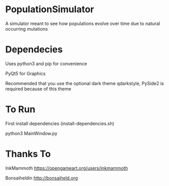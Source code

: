 # PopulationSimulator
A simulator meant to see how populations evolve over time due to natural occurring mutations 

# Dependecies 
Uses python3 and pip for convenience 

PyQt5 for Graphics 

Recommended that you use the optional dark theme qdarkstyle, PySide2 is required because of this theme 

# To Run 
First install dependencies (install-dependencies.sh) 

python3 MainWindow.py 

# Thanks To 
InkMammoth https://opengameart.org/users/inkmammoth

Bonsaiheldin http://bonsaiheld.org
